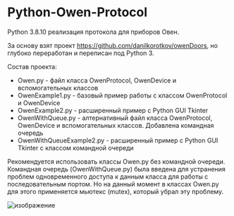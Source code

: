 # Python-Owen-Protocol
Python 3.8.10 реализация протокола для приборов Овен.


За основу взят проект https://github.com/danilkorotkov/owenDoors, но глубоко переработан и переписан под Python 3.

Состав проекта:
- Owen.py - файл класса OwenProtocol, OwenDevice и вспомогательных классов
- OwenExample1.py - базовый пример работы с классом OwenProtocol и OwenDevice
- OwenExample2.py - расширенный пример с Python GUI Tkinter
- OwenWithQueue.py - алтернативный файл класса OwenProtocol, OwenDevice и вспомогательных классов. Добавлена командная очередь
- OwenWithQueueExample2.py - расширенный пример с Python GUI Tkinter с классом командной очереди

Рекомендуется использовать классы Owen.py без командной очереди. Командная очередь (OwenWithQueue.py) была введена для устранения проблем одновременного доступа к данным класса для работы с последовательным портом. Но на данный момент в классах Owen.py для этого применяется мьютекс (mutex), который убрал эту проблему. 

![изображение](https://user-images.githubusercontent.com/15260953/149760072-0a1d7c50-b772-4693-851c-7fc3023883b7.png)
